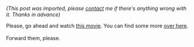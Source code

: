 *(This post was imported, please [contact](#/contact) me if there's anything wrong with it. Thanks in advance)*

Please, go ahead and watch <a href="http://www.petatv.com/tvpopup/Prefs.asp?video=fur_farm">this movie</a>. You can find some more <a href="http://www.petatv.com/">over here</a>.<br /><br />Forward them, please.